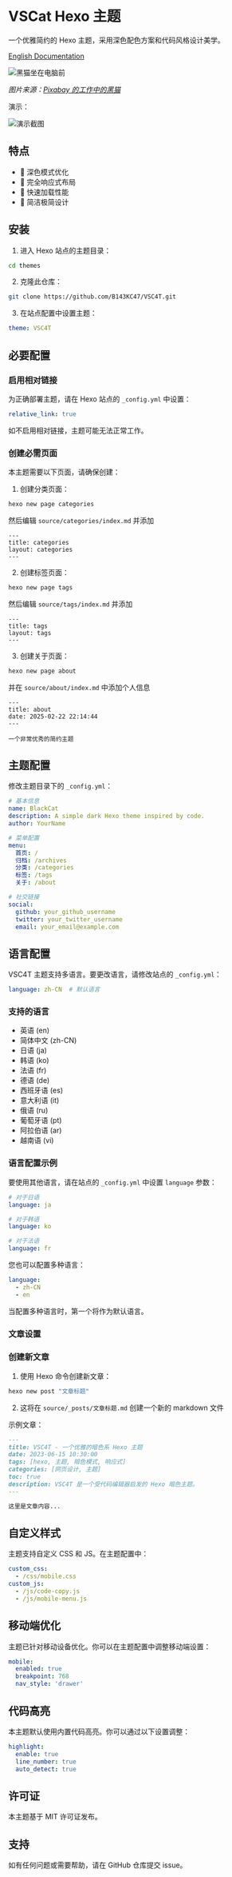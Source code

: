 # VSCat Hexo 主题

一个优雅简约的 Hexo 主题，采用深色配色方案和代码风格设计美学。

[English Documentation](README.md)

![黑猫坐在电脑前](cat.jpg)

*图片来源：[Pixabay 的工作中的黑猫](https://pixabay.com/photos/cat-black-cat-work-computer-963931/)*

演示：

![演示截图](VSC4T.png)

## 特点

- 🌙 深色模式优化
- 📱 完全响应式布局
- 🚀 快速加载性能
- 🎨 简洁极简设计

## 安装

1. 进入 Hexo 站点的主题目录：
```bash
cd themes
```

2. 克隆此仓库：
```bash
git clone https://github.com/B143KC47/VSC4T.git 
```

3. 在站点配置中设置主题：
```yaml
theme: VSC4T
```

## 必要配置

### 启用相对链接

为正确部署主题，请在 Hexo 站点的 `_config.yml` 中设置：

```yaml
relative_link: true
```

如不启用相对链接，主题可能无法正常工作。

### 创建必需页面

本主题需要以下页面，请确保创建：

1. 创建分类页面：
```bash
hexo new page categories
```
然后编辑 `source/categories/index.md` 并添加
```
---
title: categories
layout: categories
---
```

2. 创建标签页面：
```bash
hexo new page tags
```
然后编辑 `source/tags/index.md` 并添加
```
---
title: tags
layout: tags
---
```

3. 创建关于页面：
```bash
hexo new page about
```
并在 `source/about/index.md` 中添加个人信息
```
---
title: about
date: 2025-02-22 22:14:44
---

一个非常优秀的简约主题

```

## 主题配置

修改主题目录下的 `_config.yml`：

```yaml
# 基本信息
name: BlackCat
description: A simple dark Hexo theme inspired by code.
author: YourName

# 菜单配置
menu:
  首页: /
  归档: /archives
  分类: /categories
  标签: /tags
  关于: /about

# 社交链接
social:
  github: your_github_username
  twitter: your_twitter_username
  email: your_email@example.com
```

## 语言配置

VSC4T 主题支持多语言。要更改语言，请修改站点的 `_config.yml`：

```yaml
language: zh-CN  # 默认语言
```

### 支持的语言

- 英语 (en)
- 简体中文 (zh-CN)
- 日语 (ja)
- 韩语 (ko)
- 法语 (fr)
- 德语 (de)
- 西班牙语 (es)
- 意大利语 (it)
- 俄语 (ru)
- 葡萄牙语 (pt)
- 阿拉伯语 (ar)
- 越南语 (vi)

### 语言配置示例

要使用其他语言，请在站点的 `_config.yml` 中设置 `language` 参数：

```yaml
# 对于日语
language: ja

# 对于韩语
language: ko

# 对于法语
language: fr
```

您也可以配置多种语言：

```yaml
language: 
  - zh-CN
  - en
```

当配置多种语言时，第一个将作为默认语言。

### 文章设置

### 创建新文章

1. 使用 Hexo 命令创建新文章：
```bash
hexo new post "文章标题"
```

2. 这将在 `source/_posts/文章标题.md` 创建一个新的 markdown 文件



示例文章：

```md
---
title: VSC4T - 一个优雅的暗色系 Hexo 主题
date: 2023-06-15 10:30:00
tags: [hexo, 主题, 暗色模式, 响应式]
categories: [网页设计, 主题]
toc: true
description: VSC4T 是一个受代码编辑器启发的 Hexo 暗色主题。
---

这里是文章内容...
```

## 自定义样式

主题支持自定义 CSS 和 JS。在主题配置中：

```yaml
custom_css:
  - /css/mobile.css
custom_js:
  - /js/code-copy.js
  - /js/mobile-menu.js
```

## 移动端优化

主题已针对移动设备优化。你可以在主题配置中调整移动端设置：

```yaml
mobile:
  enabled: true
  breakpoint: 768
  nav_style: 'drawer'
```

## 代码高亮

本主题默认使用内置代码高亮。你可以通过以下设置调整：

```yaml
highlight:
  enable: true
  line_number: true
  auto_detect: true
```

## 许可证

本主题基于 MIT 许可证发布。

## 支持

如有任何问题或需要帮助，请在 GitHub 仓库提交 issue。
